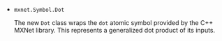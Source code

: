 * ``mxnet.Symbol.Dot``

  The new ``Dot`` class wraps the ``dot`` atomic symbol provided
  by the C++ MXNet library.  This represents a   generalized dot
  product of its inputs.
